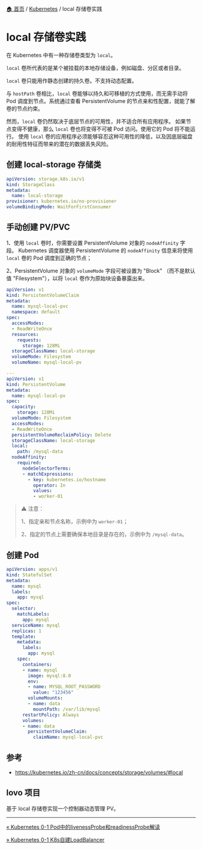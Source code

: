 [🏠 首页](../_index.md) / [Kubernetes](_index.md) / local 存储卷实践

# local 存储卷实践

在 Kubernetes 中有一种存储卷类型为 `local`。

`local` 卷所代表的是某个被挂载的本地存储设备，例如磁盘、分区或者目录。

`local` 卷只能用作静态创建的持久卷。不支持动态配置。

与 `hostPath` 卷相比，`local` 卷能够以持久和可移植的方式使用，而无需手动将 Pod 调度到节点。系统通过查看 PersistentVolume 的节点亲和性配置，就能了解卷的节点约束。

然而，`local` 卷仍然取决于底层节点的可用性，并不适合所有应用程序。 如果节点变得不健康，那么 `local` 卷也将变得不可被 Pod 访问。使用它的 Pod 将不能运行。 使用 `local` 卷的应用程序必须能够容忍这种可用性的降低，以及因底层磁盘的耐用性特征而带来的潜在的数据丢失风险。

## 创建 local-storage 存储类

```yaml
apiVersion: storage.k8s.io/v1
kind: StorageClass
metadata:
  name: local-storage
provisioner: kubernetes.io/no-provisioner
volumeBindingMode: WaitForFirstConsumer
```

## 手动创建 PV/PVC

1、使用 `local` 卷时，你需要设置 PersistentVolume 对象的 `nodeAffinity` 字段。 Kubernetes 调度器使用 PersistentVolume 的 `nodeAffinity` 信息来将使用 `local` 卷的 Pod 调度到正确的节点；

 2、PersistentVolume 对象的 `volumeMode` 字段可被设置为 "Block" （而不是默认值 "Filesystem"），以将 `local` 卷作为原始块设备暴露出来。

```yaml
apiVersion: v1
kind: PersistentVolumeClaim
metadata:
  name: mysql-local-pvc
  namespace: default
spec:
  accessModes:
  - ReadWriteOnce
  resources:
    requests:
      storage: 128Mi
  storageClassName: local-storage
  volumeMode: Filesystem
  volumeName: mysql-local-pv

---
apiVersion: v1
kind: PersistentVolume
metadata:
  name: mysql-local-pv
spec:
  capacity:
    storage: 128Mi
  volumeMode: Filesystem
  accessModes:
  - ReadWriteOnce
  persistentVolumeReclaimPolicy: Delete
  storageClassName: local-storage
  local:
    path: /mysql-data
  nodeAffinity:
    required:
      nodeSelectorTerms:
      - matchExpressions:
        - key: kubernetes.io/hostname
          operator: In
          values:
          - worker-01
```

> ⚠ 注意：
>
> 1、指定亲和节点名称，示例中为 `worker-01`；
>
> 2、指定的节点上需要确保本地目录是存在的，示例中为 `/mysql-data`。

## 创建 Pod

```yaml
apiVersion: apps/v1
kind: StatefulSet
metadata:
  name: mysql
  labels:
    app: mysql
spec:
  selector:
    matchLabels:
      app: mysql
  serviceName: mysql
  replicas: 1
  template:
    metadata:
      labels:
        app: mysql
    spec:
      containers:
      - name: mysql
        image: mysql:8.0
        env:
        - name: MYSQL_ROOT_PASSWORD
          value: "123456"
        volumeMounts:
        - name: data
          mountPath: /var/lib/mysql
      restartPolicy: Always
      volumes:
      - name: data
        persistentVolumeClaim:
          claimName: mysql-local-pvc
```

## 参考

- <https://kubernetes.io/zh-cn/docs/concepts/storage/volumes/#local>

## lovo 项目

基于 local 存储卷实现一个控制器动态管理 PV。

---
[« Kubernetes 0-1 Pod中的livenessProbe和readinessProbe解读](liveness-readiness-probe.md)

[» Kubernetes 0-1 K8s自建LoadBalancer](metallb.md)
